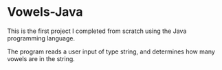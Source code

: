 # Vowels-Java

This is the first project I completed from scratch using the Java programming language.

The program reads a user input of type string, and determines how many vowels are in the string.
